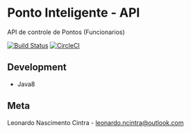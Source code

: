 # Ponto Inteligente - API
API de controle de Pontos (Funcionarios)

[![Build Status](https://travis-ci.org/leonardocintra/ponto-inteligente-api.svg?branch=master)](https://travis-ci.org/leonardocintra/ponto-inteligente-api) [![CircleCI](https://circleci.com/gh/leonardocintra/ponto-inteligente-api.svg?style=svg)](https://circleci.com/gh/leonardocintra/ponto-inteligente-api)


## Development
- Java8


## Meta
Leonardo Nascimento Cintra - leonardo.ncintra@outlook.com

